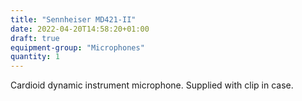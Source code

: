 ```yaml
---
title: "Sennheiser MD421-II"
date: 2022-04-20T14:58:20+01:00
draft: true
equipment-group: "Microphones"
quantity: 1
---
```

Cardioid dynamic instrument microphone. Supplied with clip in case.